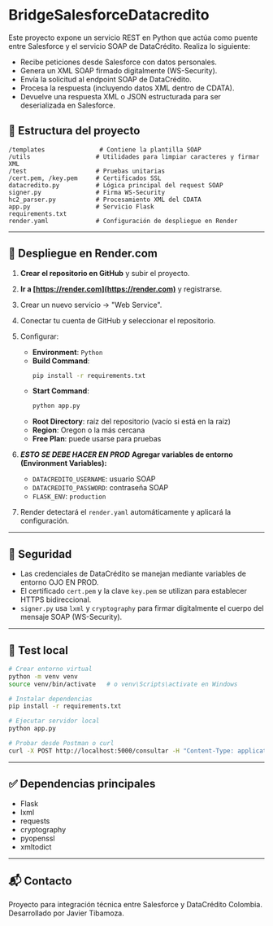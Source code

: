 
# BridgeSalesforceDatacredito

Este proyecto expone un servicio REST en Python que actúa como puente entre Salesforce y el servicio SOAP de DataCrédito. Realiza lo siguiente:

- Recibe peticiones desde Salesforce con datos personales.
- Genera un XML SOAP firmado digitalmente (WS-Security).
- Envía la solicitud al endpoint SOAP de DataCrédito.
- Procesa la respuesta (incluyendo datos XML dentro de CDATA).
- Devuelve una respuesta XML o JSON estructurada para ser deserializada en Salesforce.

## 🧱 Estructura del proyecto

```
/templates               # Contiene la plantilla SOAP
/utils                  # Utilidades para limpiar caracteres y firmar XML
/test                   # Pruebas unitarias
/cert.pem, /key.pem     # Certificados SSL
datacredito.py          # Lógica principal del request SOAP
signer.py               # Firma WS-Security
hc2_parser.py           # Procesamiento XML del CDATA
app.py                  # Servicio Flask
requirements.txt
render.yaml             # Configuración de despliegue en Render
```

---

## 🚀 Despliegue en Render.com

1. **Crear el repositorio en GitHub** y subir el proyecto.
2. **Ir a [https://render.com](https://render.com)** y registrarse.
3. Crear un nuevo servicio → "Web Service".
4. Conectar tu cuenta de GitHub y seleccionar el repositorio.
5. Configurar:

   - **Environment**: `Python`
   - **Build Command**:  
     ```bash
     pip install -r requirements.txt
     ```
   - **Start Command**:  
     ```bash
     python app.py
     ```
   - **Root Directory**: raíz del repositorio (vacío si está en la raíz)
   - **Region**: Oregon o la más cercana
   - **Free Plan**: puede usarse para pruebas

6. ***ESTO SE DEBE HACER EN PROD*** **Agregar variables de entorno (Environment Variables):**

   - `DATACREDITO_USERNAME`: usuario SOAP
   - `DATACREDITO_PASSWORD`: contraseña SOAP
   - `FLASK_ENV`: `production`

7. Render detectará el `render.yaml` automáticamente y aplicará la configuración.

---

## 🔐 Seguridad

- Las credenciales de DataCrédito se manejan mediante variables de entorno OJO EN PROD.
- El certificado `cert.pem` y la clave `key.pem` se utilizan para establecer HTTPS bidireccional.
- `signer.py` usa `lxml` y `cryptography` para firmar digitalmente el cuerpo del mensaje SOAP (WS-Security).

---

## 🧪 Test local

```bash
# Crear entorno virtual
python -m venv venv
source venv/bin/activate   # o venv\Scripts\activate en Windows

# Instalar dependencias
pip install -r requirements.txt

# Ejecutar servidor local
python app.py

# Probar desde Postman o curl
curl -X POST http://localhost:5000/consultar -H "Content-Type: application/json" -d '{"primerApellido": "Pérez", ...}'
```

---

## ✅ Dependencias principales

- Flask
- lxml
- requests
- cryptography
- pyopenssl
- xmltodict

---

## 📬 Contacto

Proyecto para integración técnica entre Salesforce y DataCrédito Colombia.
Desarrollado por Javier Tibamoza.
